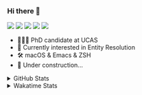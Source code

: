### Hi there 👋

[![](https://img.shields.io/badge/-Email-325180?logo=maildotru&logoColor=white&style=flat-square)](mailto:hi@wang.tianshu.me)
[![](https://img.shields.io/badge/-GitHub-black?logo=GitHub&style=flat-square)](https://github.com/tshu-w)
[![](https://img.shields.io/badge/-Telegram-26a5e4?labelColor=fafafa&logo=telegram&style=flat-square)](https://t.me/tshu_w) 
[![](https://img.shields.io/badge/-Twitter-1da1f2?logo=Twitter&logoColor=white&style=flat-square)](https://twitter.com/tshu_w)
[![](https://komarev.com/ghpvc/?username=tshu-w&color=blueviolet&style=flat-square)]()



- 🧑🏻‍🎓 PhD candidate at UCAS
- 🔭 Currently interested in Entity Resolution
- 🛠 macOS & Emacs & ZSH
- 🚧 Under construction...

<details>

<summary>GitHub Stats</summary>

![Tianshu's GitHub stats](https://github-readme-stats.vercel.app/api?username=tshu-w&show_icons=true&theme=buefy&count_private=true)
  
</details>


<details>
  <summary>Wakatime Stats</summary>

  Currently, files accessed by tramp cannot be tracked by wakatime, see https://github.com/wakatime/wakatime-mode/issues/27
  <br>
  
<!--START_SECTION:waka-->
**I'm an Early 🐤** 

```text
🌞 Morning    54 commits     ███░░░░░░░░░░░░░░░░░░░░░░   14.84% 
🌆 Daytime    164 commits    ███████████░░░░░░░░░░░░░░   45.05% 
🌃 Evening    141 commits    █████████░░░░░░░░░░░░░░░░   38.74% 
🌙 Night      5 commits      ░░░░░░░░░░░░░░░░░░░░░░░░░   1.37%

```
📅 **I'm Most Productive on Monday** 

```text
Monday       92 commits     ██████░░░░░░░░░░░░░░░░░░░   25.27% 
Tuesday      65 commits     ████░░░░░░░░░░░░░░░░░░░░░   17.86% 
Wednesday    43 commits     ███░░░░░░░░░░░░░░░░░░░░░░   11.81% 
Thursday     48 commits     ███░░░░░░░░░░░░░░░░░░░░░░   13.19% 
Friday       43 commits     ███░░░░░░░░░░░░░░░░░░░░░░   11.81% 
Saturday     41 commits     ██░░░░░░░░░░░░░░░░░░░░░░░   11.26% 
Sunday       32 commits     ██░░░░░░░░░░░░░░░░░░░░░░░   8.79%

```


📊 **This Week I Spent My Time On** 

```text
💬 Programming Languages: 
sh                       28 hrs 27 mins      ██████████████████████░░░   88.24% 
Emacs Lisp               1 hr 56 mins        █░░░░░░░░░░░░░░░░░░░░░░░░   6.03% 
Org                      1 hr 31 mins        █░░░░░░░░░░░░░░░░░░░░░░░░   4.73% 
JSON                     12 mins             ░░░░░░░░░░░░░░░░░░░░░░░░░   0.63% 
Bash                     5 mins              ░░░░░░░░░░░░░░░░░░░░░░░░░   0.31%

🔥 Editors: 
Zsh                      28 hrs 27 mins      ██████████████████████░░░   88.24% 
Emacs                    3 hrs 47 mins       ███░░░░░░░░░░░░░░░░░░░░░░   11.76%

🐱‍💻 Projects: 
sigmod-pc                17 hrs 57 mins      ██████████████░░░░░░░░░░░   55.7% 
ember                    5 hrs 56 mins       ████░░░░░░░░░░░░░░░░░░░░░   18.43% 
Terminal                 3 hrs 7 mins        ██░░░░░░░░░░░░░░░░░░░░░░░   9.7% 
emacs                    1 hr 56 mins        █░░░░░░░░░░░░░░░░░░░░░░░░   6.03% 
Unknown Project          1 hr 50 mins        █░░░░░░░░░░░░░░░░░░░░░░░░   5.73%

💻 Operating System: 
Linux                    26 hrs 4 mins       ████████████████████░░░░░   80.82% 
Mac                      6 hrs 11 mins       ████░░░░░░░░░░░░░░░░░░░░░   19.18%

```

**I Mostly Code in Python** 

```text
Python                   9 repos             ██████████░░░░░░░░░░░░░░░   42.86% 
HTML                     2 repos             ██░░░░░░░░░░░░░░░░░░░░░░░   9.52% 
Emacs Lisp               2 repos             ██░░░░░░░░░░░░░░░░░░░░░░░   9.52% 
JavaScript               2 repos             ██░░░░░░░░░░░░░░░░░░░░░░░   9.52% 
TeX                      2 repos             ██░░░░░░░░░░░░░░░░░░░░░░░   9.52%

```



 Last Updated on 27/04/2022 08:06:47 UTC
<!--END_SECTION:waka-->
</details>
